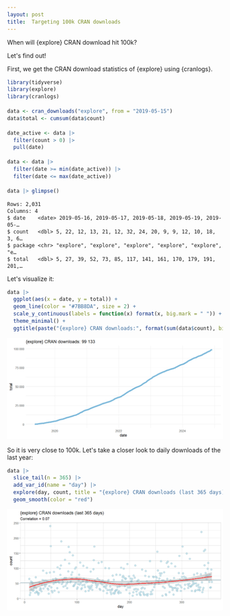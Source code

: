 ```yaml
---
layout: post
title:  Targeting 100k CRAN downloads
---
```


When will {explore} CRAN download hit 100k? 

Let's find out!

First, we get the CRAN download statistics of {explore} using {cranlogs}.

```R
library(tidyverse)
library(explore)
library(cranlogs)

data <- cran_downloads("explore", from = "2019-05-15")
data$total <- cumsum(data$count)

date_active <- data |> 
  filter(count > 0) |> 
  pull(date)

data <- data |> 
  filter(date >= min(date_active)) |> 
  filter(date <= max(date_active))

data |> glimpse()
```

```
Rows: 2,031
Columns: 4
$ date    <date> 2019-05-16, 2019-05-17, 2019-05-18, 2019-05-19, 2019-05-…
$ count   <dbl> 5, 22, 12, 13, 21, 12, 32, 24, 20, 9, 9, 12, 10, 18, 3, 6…
$ package <chr> "explore", "explore", "explore", "explore", "explore", "e…
$ total   <dbl> 5, 27, 39, 52, 73, 85, 117, 141, 161, 170, 179, 191, 201,…
```

Let's visualize it:

```R
data |> 
  ggplot(aes(x = date, y = total)) +
  geom_line(color = "#7BB8DA", size = 2) +
  scale_y_continuous(labels = function(x) format(x, big.mark = " ")) +
  theme_minimal() +
  ggtitle(paste("{explore} CRAN downloads:", format(sum(data$count), big.mark = " "))) 
```

![explore-cranlogs](../images/explore-downloads-all.png)

So it is very close to 100k. Let's take a closer look to daily downloads of the last year:

```R
data |>
  slice_tail(n = 365) |> 
  add_var_id(name = "day") |>
  explore(day, count, title = "{explore} CRAN downloads (last 365 days)") +
  geom_smooth(color = "red")
```

![explore-downloads-365](../images/explore-downloads-365.png)
